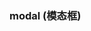 ### modal (模态框)

<div class="demo-model">
    <iframe :src="$themeConfig.url+'/views/demo/pages/modal'" style="border:none;width:280px;height:100%"></iframe>
</div>

#### 例子代码

```html
<template>
    <view>
        <!-- 基本用法 -->
        <u-modal v-model="show" :content="content"></u-modal>
         <!-- 例子用法 -->
        <u-modal ref="uModal" v-model="show" :show-cancel-button="true" width="600" :show-title="showTitle"
        :async-close="asyncClose"  @confirm="confirm" :content="content" >
            <!-- #ifndef MP-WEIXIN || MP-TOUTIAO -->
            <view class="warp" style="margin: 30rpx;" v-if="contentSlot">
                <image
                class="logo"
                src="https://uviewui.com/common/logo.png"
                style="width: 220rpx;"
                mode="widthFix"
                ></image>
            </view>
            <!-- #endif -->
        </u-modal>
    </view>
</template>

<script>
    export default {
        data() {
            return {
                show: false, //是否显示模态框, 默认false
                content: '慈母手中线，游子身上衣',//模态框内容，如传入slot内容，则此参数无效
                contentSlot: false,// 是否显示自定义内容
                showTitle: true, //是否显示标题, 默认true
                asyncClose: false,//是否异步关闭，只对确定按钮有效, 默认false
            }
        },
        methods: {
            confirm() {
                // setTimeout(() => {
                // 	this.show = false;
                // }, 2000)
            }
        }
    }
</script>
```

[uview 官网文档传送门-modal](https://www.uviewui.com/components/modal.html)